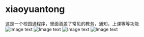 # xiaoyuantong
这是一个校园通程序，里面涵盖了常见的教务，通知，上课等等功能
![Image text](https://github.com/wangfengfighting/xiaoyuantong/tree/master/scern_pic/2.png)
![Image text](https://github.com/wangfengfighting/xiaoyuantong/tree/master/scern_pic/dd.png)
![Image text](https://github.com/wangfengfighting/xiaoyuantong/tree/master/scern_pic/ed.png)
![Image text](https://github.com/wangfengfighting/xiaoyuantong/tree/master/scern_pic/w.png)
